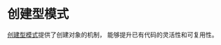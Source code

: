 # 创建型模式

[创建型模式](https://refactoringguru.cn/design-patterns/creational-patterns)提供了创建对象的机制， 能够提升已有代码的灵活性和可复用性。